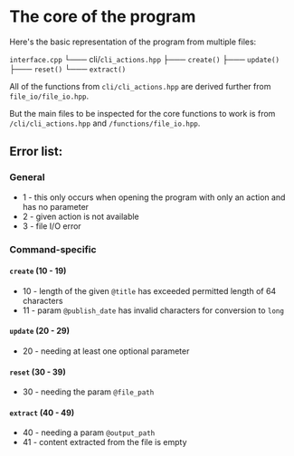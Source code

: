 # The core of the program

Here's the basic representation of the program from multiple files:

`interface.cpp`
    └─── cli/`cli_actions.hpp`
        ├─── `create()`
        ├─── `update()`
        ├─── `reset()`
        └─── `extract()`

All of the functions from `cli/cli_actions.hpp` are derived further from `file_io/file_io.hpp`.

But the main files to be inspected for the core functions to work is from `/cli/cli_actions.hpp` and `/functions/file_io.hpp`.

## Error list:
### General
- 1 - this only occurs when opening the program with only an action and has no parameter
- 2 - given action is not available
- 3 - file I/O error

### Command-specific
#### `create` (10 - 19) 
- 10 - length of the given `@title` has exceeded permitted length of 64 characters
- 11 - param `@publish_date` has invalid characters for conversion to `long`

#### `update` (20 - 29)
- 20 - needing at least one optional parameter

#### `reset` (30 - 39)
- 30 - needing the param `@file_path`

#### `extract` (40 - 49)
- 40 - needing a param `@output_path`
- 41 - content extracted from the file is empty
